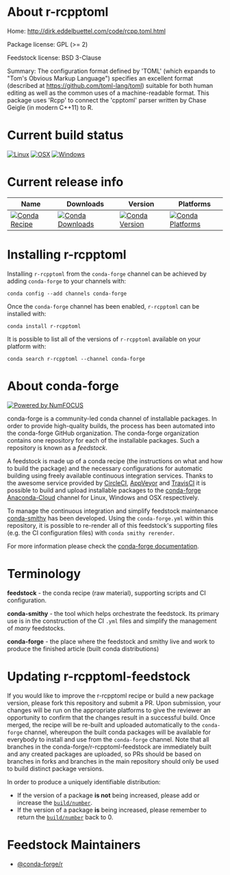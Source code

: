 <!--
# -*- mode: jinja -*-
-->

About r-rcpptoml
================

Home: http://dirk.eddelbuettel.com/code/rcpp.toml.html

Package license: GPL (>= 2)

Feedstock license: BSD 3-Clause

Summary: The configuration format defined by 'TOML' (which expands to "Tom's Obvious Markup Language") specifies an excellent format (described at <https://github.com/toml-lang/toml>) suitable for both human editing as well as the common uses of a machine-readable format. This package uses 'Rcpp' to connect the 'cpptoml' parser written by Chase Geigle (in modern C++11) to R.



Current build status
====================

[![Linux](https://img.shields.io/circleci/project/github/conda-forge/r-rcpptoml-feedstock/master.svg?label=Linux)](https://circleci.com/gh/conda-forge/r-rcpptoml-feedstock)
[![OSX](https://img.shields.io/travis/conda-forge/r-rcpptoml-feedstock/master.svg?label=macOS)](https://travis-ci.org/conda-forge/r-rcpptoml-feedstock)
[![Windows](https://img.shields.io/appveyor/ci/conda-forge/r-rcpptoml-feedstock/master.svg?label=Windows)](https://ci.appveyor.com/project/conda-forge/r-rcpptoml-feedstock/branch/master)

Current release info
====================

| Name | Downloads | Version | Platforms |
| --- | --- | --- | --- |
| [![Conda Recipe](https://img.shields.io/badge/recipe-r--rcpptoml-green.svg)](https://anaconda.org/conda-forge/r-rcpptoml) | [![Conda Downloads](https://img.shields.io/conda/dn/conda-forge/r-rcpptoml.svg)](https://anaconda.org/conda-forge/r-rcpptoml) | [![Conda Version](https://img.shields.io/conda/vn/conda-forge/r-rcpptoml.svg)](https://anaconda.org/conda-forge/r-rcpptoml) | [![Conda Platforms](https://img.shields.io/conda/pn/conda-forge/r-rcpptoml.svg)](https://anaconda.org/conda-forge/r-rcpptoml) |

Installing r-rcpptoml
=====================

Installing `r-rcpptoml` from the `conda-forge` channel can be achieved by adding `conda-forge` to your channels with:

```
conda config --add channels conda-forge
```

Once the `conda-forge` channel has been enabled, `r-rcpptoml` can be installed with:

```
conda install r-rcpptoml
```

It is possible to list all of the versions of `r-rcpptoml` available on your platform with:

```
conda search r-rcpptoml --channel conda-forge
```


About conda-forge
=================

[![Powered by NumFOCUS](https://img.shields.io/badge/powered%20by-NumFOCUS-orange.svg?style=flat&colorA=E1523D&colorB=007D8A)](http://numfocus.org)

conda-forge is a community-led conda channel of installable packages.
In order to provide high-quality builds, the process has been automated into the
conda-forge GitHub organization. The conda-forge organization contains one repository
for each of the installable packages. Such a repository is known as a *feedstock*.

A feedstock is made up of a conda recipe (the instructions on what and how to build
the package) and the necessary configurations for automatic building using freely
available continuous integration services. Thanks to the awesome service provided by
[CircleCI](https://circleci.com/), [AppVeyor](https://www.appveyor.com/)
and [TravisCI](https://travis-ci.org/) it is possible to build and upload installable
packages to the [conda-forge](https://anaconda.org/conda-forge)
[Anaconda-Cloud](https://anaconda.org/) channel for Linux, Windows and OSX respectively.

To manage the continuous integration and simplify feedstock maintenance
[conda-smithy](https://github.com/conda-forge/conda-smithy) has been developed.
Using the ``conda-forge.yml`` within this repository, it is possible to re-render all of
this feedstock's supporting files (e.g. the CI configuration files) with ``conda smithy rerender``.

For more information please check the [conda-forge documentation](https://conda-forge.org/docs/).

Terminology
===========

**feedstock** - the conda recipe (raw material), supporting scripts and CI configuration.

**conda-smithy** - the tool which helps orchestrate the feedstock.
                   Its primary use is in the construction of the CI ``.yml`` files
                   and simplify the management of *many* feedstocks.

**conda-forge** - the place where the feedstock and smithy live and work to
                  produce the finished article (built conda distributions)


Updating r-rcpptoml-feedstock
=============================

If you would like to improve the r-rcpptoml recipe or build a new
package version, please fork this repository and submit a PR. Upon submission,
your changes will be run on the appropriate platforms to give the reviewer an
opportunity to confirm that the changes result in a successful build. Once
merged, the recipe will be re-built and uploaded automatically to the
`conda-forge` channel, whereupon the built conda packages will be available for
everybody to install and use from the `conda-forge` channel.
Note that all branches in the conda-forge/r-rcpptoml-feedstock are
immediately built and any created packages are uploaded, so PRs should be based
on branches in forks and branches in the main repository should only be used to
build distinct package versions.

In order to produce a uniquely identifiable distribution:
 * If the version of a package **is not** being increased, please add or increase
   the [``build/number``](https://conda.io/docs/user-guide/tasks/build-packages/define-metadata.html#build-number-and-string).
 * If the version of a package **is** being increased, please remember to return
   the [``build/number``](https://conda.io/docs/user-guide/tasks/build-packages/define-metadata.html#build-number-and-string)
   back to 0.

Feedstock Maintainers
=====================

* [@conda-forge/r](https://github.com/conda-forge/r/)

